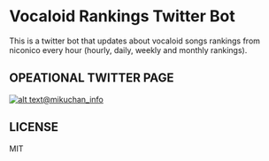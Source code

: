 # Vocaloid Rankings Twitter Bot 
This is a twitter bot that updates about vocaloid songs rankings from niconico every hour (hourly, daily, weekly and monthly rankings).

## OPEATIONAL TWITTER PAGE
[![alt text](https://i.imgur.com/1JiADWG.png "@mikuchan_info")](https://twitter.com/mikuchan_info)[@mikuchan_info](https://twitter.com/mikuchan_info)


## LICENSE
MIT
